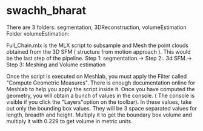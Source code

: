 # swachh_bharat
There are 3 folders:
	segmentation,
	3DReconstruction,
	volumeEstimation
Folder volumeEstimation:

Full_Chain.mlx is the MLX script to subsample and Mesh the point clouds obtained from the 3D SFM ( structure from motion approach ). This would be the last step of the pipeline. 
Step 1: segmentation.-> Step 2:. 3d SFM.-> Step 3: Meshing and Volume estimation

Once the script is executed on Meshlab, you must apply the Filter called "Compute Geometric Measures". There is enough documentation online for Meshlab to help you apply the script inside it.
Once you have computed the geometry, you will obtain a bunch of values in the console. ( The console is visible if you click the "Layers"option on the toolbar). In these values, take out only the bounding box values. They will be 3 space separated values for length, breadth and height. Multiply it to get the boundary box volume and multiply it with 0.229 to get volume in metric units.
